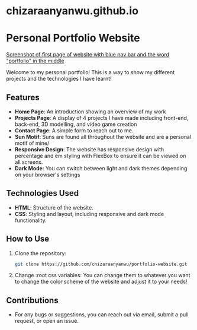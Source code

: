 # chizaraanyanwu.github.io
# Personal Portfolio Website  

[Screenshot of first page of website with blue nav bar and the word "portfolio" in the middle](./assets/screenshots/website-preview.png)

Welcome to my personal portfolio! This is a way to show my different projects and the technologies I have learnt!

## Features  
- **Home Page**: An introduction showing an overview of my work
-  **Projects Page**: A display of 4 projects I have made including front-end, back-end, 3D modelling, and video game creation
-  **Contact Page**: A simple form to reach out to me.  
- **Sun Motif**: Suns are found all throughout the website and are a personal motif of mine/
- **Responsive Design**: The website has responsive design with percentage and em styling with FlexBox to ensure it can be viewed on all screens.
- **Dark Mode**: You can switch between light and dark themes depending on your browser's settings  

## Technologies Used  
- **HTML**: Structure of the website. 
- **CSS**: Styling and layout, including responsive and dark mode functionality.  

## How to Use  

1. Clone the repository:  
   ```bash  
   git clone https://github.com/chizaraanyanwu/portfolio-website.git  

2. Change :root css variables:
    You can change them to whatever you want to change the color scheme of the website and adjust it to your needs!

## Contributions
-  For any bugs or suggestions, you can reach out via email, submit a pull request,  or open an issue.


